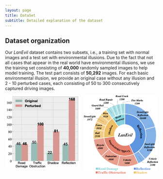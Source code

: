 ```yaml
---
layout: page
title: DataSet
subtitle: Detailed explanation of the dataset
---
```


## Dataset organization

Our *LanEvil* dataset contains two subsets, i.e., a training set with normal images and a test set with environmental illusions. Due to the fact that not all cases that appear in the real world have environmental illusions, we use the training set consisting of **40,000** randomly sampled images to help model training.  The test part consists of **50,292** images. For each basic environmental illusion, we provide an original case without any illusion and 2 - 10 perturbed cases, each consisting of 50 to 300 consecutively captured driving images.

<!-- html div盒子 -->
<div style="column-count: 2">
  <div align=left>
    <img src="./assets/img/histogram_fig.png">
    </img>
  </div>
<br/>
  <div align=left>
    <img src="./assets/img/circle2-1.png">
    </img>
  </div>
</div>
